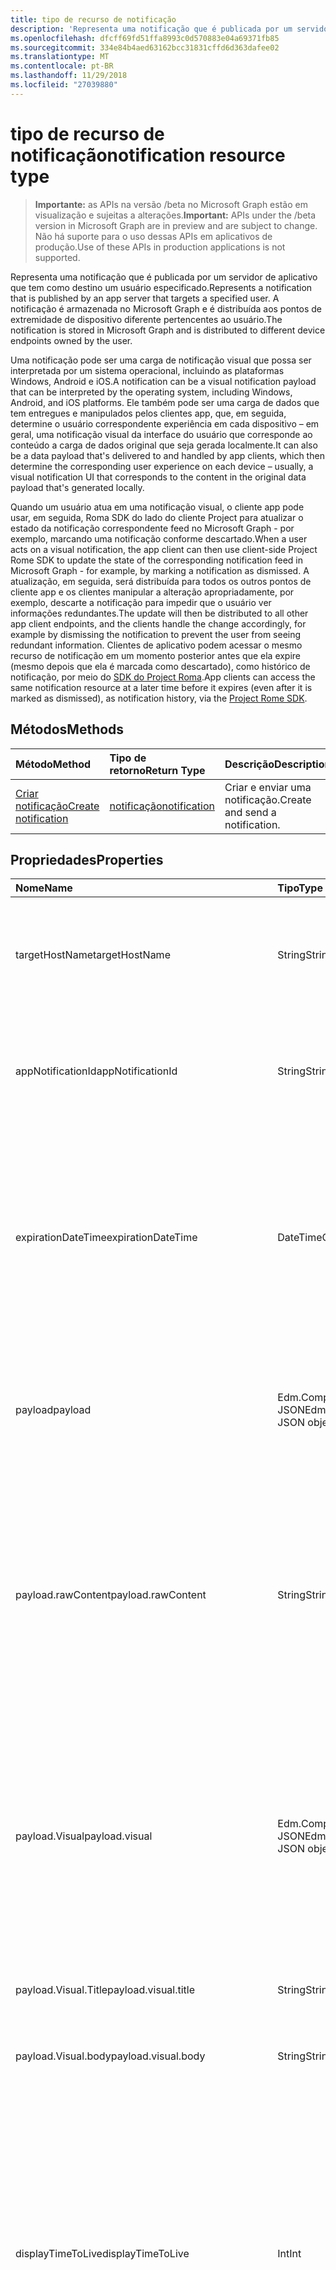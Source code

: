 ```yaml
---
title: tipo de recurso de notificação
description: 'Representa uma notificação que é publicada por um servidor de aplicativo que tem como destino um usuário especificado. A notificação é armazenada no Microsoft Graph e é distribuída aos pontos de extremidade de dispositivo diferente pertencentes ao usuário. '
ms.openlocfilehash: dfcff69fd51ffa8993c0d570883e04a69371fb85
ms.sourcegitcommit: 334e84b4aed63162bcc31831cffd6d363dafee02
ms.translationtype: MT
ms.contentlocale: pt-BR
ms.lasthandoff: 11/29/2018
ms.locfileid: "27039880"
---
```

# <a name="notification-resource-type"></a><span data-ttu-id="93bdc-104">tipo de recurso de notificação</span><span class="sxs-lookup"><span data-stu-id="93bdc-104">notification resource type</span></span>
> <span data-ttu-id="93bdc-105">**Importante:** as APIs na versão /beta no Microsoft Graph estão em visualização e sujeitas a alterações.</span><span class="sxs-lookup"><span data-stu-id="93bdc-105">**Important:** APIs under the /beta version in Microsoft Graph are in preview and are subject to change.</span></span> <span data-ttu-id="93bdc-106">Não há suporte para o uso dessas APIs em aplicativos de produção.</span><span class="sxs-lookup"><span data-stu-id="93bdc-106">Use of these APIs in production applications is not supported.</span></span>

<span data-ttu-id="93bdc-107">Representa uma notificação que é publicada por um servidor de aplicativo que tem como destino um usuário especificado.</span><span class="sxs-lookup"><span data-stu-id="93bdc-107">Represents a notification that is published by an app server that targets a specified user.</span></span> <span data-ttu-id="93bdc-108">A notificação é armazenada no Microsoft Graph e é distribuída aos pontos de extremidade de dispositivo diferente pertencentes ao usuário.</span><span class="sxs-lookup"><span data-stu-id="93bdc-108">The notification is stored in Microsoft Graph and is distributed to different device endpoints owned by the user.</span></span> 

<span data-ttu-id="93bdc-109">Uma notificação pode ser uma carga de notificação visual que possa ser interpretada por um sistema operacional, incluindo as plataformas Windows, Android e iOS.</span><span class="sxs-lookup"><span data-stu-id="93bdc-109">A notification can be a visual notification payload that can be interpreted by the operating system, including Windows, Android, and iOS platforms.</span></span> <span data-ttu-id="93bdc-110">Ele também pode ser uma carga de dados que tem entregues e manipulados pelos clientes app, que, em seguida, determine o usuário correspondente experiência em cada dispositivo – em geral, uma notificação visual da interface do usuário que corresponde ao conteúdo a carga de dados original que seja gerada localmente.</span><span class="sxs-lookup"><span data-stu-id="93bdc-110">It can also be a data payload that's delivered to and handled by app clients, which then determine the corresponding user experience on each device – usually, a visual notification UI that corresponds to the content in the original data payload that's generated locally.</span></span> 

<span data-ttu-id="93bdc-111">Quando um usuário atua em uma notificação visual, o cliente app pode usar, em seguida, Roma SDK do lado do cliente Project para atualizar o estado da notificação correspondente feed no Microsoft Graph - por exemplo, marcando uma notificação conforme descartado.</span><span class="sxs-lookup"><span data-stu-id="93bdc-111">When a user acts on a visual notification, the app client can then use client-side Project Rome SDK to update the state of the corresponding notification feed in Microsoft Graph - for example, by marking a notification as dismissed.</span></span> <span data-ttu-id="93bdc-112">A atualização, em seguida, será distribuída para todos os outros pontos de cliente app e os clientes manipular a alteração apropriadamente, por exemplo, descarte a notificação para impedir que o usuário ver informações redundantes.</span><span class="sxs-lookup"><span data-stu-id="93bdc-112">The update will then be distributed to all other app client endpoints, and the clients handle the change accordingly, for example by dismissing the notification to prevent the user from seeing redundant information.</span></span> <span data-ttu-id="93bdc-113">Clientes de aplicativo podem acessar o mesmo recurso de notificação em um momento posterior antes que ela expire (mesmo depois que ela é marcada como descartado), como histórico de notificação, por meio do [SDK do Project Roma](https://github.com/Microsoft/project-rome).</span><span class="sxs-lookup"><span data-stu-id="93bdc-113">App clients can access the same notification resource at a later time before it expires (even after it is marked as dismissed), as notification history, via the [Project Rome SDK](https://github.com/Microsoft/project-rome).</span></span> 

## <a name="methods"></a><span data-ttu-id="93bdc-114">Métodos</span><span class="sxs-lookup"><span data-stu-id="93bdc-114">Methods</span></span>
|<span data-ttu-id="93bdc-115">Método</span><span class="sxs-lookup"><span data-stu-id="93bdc-115">Method</span></span> | <span data-ttu-id="93bdc-116">Tipo de retorno</span><span class="sxs-lookup"><span data-stu-id="93bdc-116">Return Type</span></span> | <span data-ttu-id="93bdc-117">Descrição</span><span class="sxs-lookup"><span data-stu-id="93bdc-117">Description</span></span>|
|:------|:------------|:-----------|
|[<span data-ttu-id="93bdc-118">Criar notificação</span><span class="sxs-lookup"><span data-stu-id="93bdc-118">Create notification</span></span>](../api/projectrome-notification-post.md) | [<span data-ttu-id="93bdc-119">notificação</span><span class="sxs-lookup"><span data-stu-id="93bdc-119">notification</span></span>](projectrome-notification.md) |<span data-ttu-id="93bdc-120">Criar e enviar uma notificação.</span><span class="sxs-lookup"><span data-stu-id="93bdc-120">Create and send a notification.</span></span> |

## <a name="properties"></a><span data-ttu-id="93bdc-121">Propriedades</span><span class="sxs-lookup"><span data-stu-id="93bdc-121">Properties</span></span>
|<span data-ttu-id="93bdc-122">Nome</span><span class="sxs-lookup"><span data-stu-id="93bdc-122">Name</span></span> | <span data-ttu-id="93bdc-123">Tipo</span><span class="sxs-lookup"><span data-stu-id="93bdc-123">Type</span></span> | <span data-ttu-id="93bdc-124">Descrição</span><span class="sxs-lookup"><span data-stu-id="93bdc-124">Description</span></span>|
|:----|:-----|:-----------|
| <span data-ttu-id="93bdc-125">targetHostName</span><span class="sxs-lookup"><span data-stu-id="93bdc-125">targetHostName</span></span> | <span data-ttu-id="93bdc-126">String</span><span class="sxs-lookup"><span data-stu-id="93bdc-126">String</span></span> | <span data-ttu-id="93bdc-127">Representa o nome de host do aplicativo ao qual o serviço de chamada deseja postar a notificação, para um determinado usuário.</span><span class="sxs-lookup"><span data-stu-id="93bdc-127">Represents the host name of the app to which the calling service wants to post the notification, for the given user.</span></span> |
| <span data-ttu-id="93bdc-128">appNotificationId</span><span class="sxs-lookup"><span data-stu-id="93bdc-128">appNotificationId</span></span> | <span data-ttu-id="93bdc-129">String</span><span class="sxs-lookup"><span data-stu-id="93bdc-129">String</span></span> | <span data-ttu-id="93bdc-130">A id exclusiva definida pelo servidor de aplicativo de uma notificação que é usado para identificar e uma notificação individual de destino.</span><span class="sxs-lookup"><span data-stu-id="93bdc-130">The unique id set by the app server of a notification that is used to identify and target an individual notification.</span></span> |
| <span data-ttu-id="93bdc-131">expirationDateTime</span><span class="sxs-lookup"><span data-stu-id="93bdc-131">expirationDateTime</span></span> | <span data-ttu-id="93bdc-132">DateTimeOffset</span><span class="sxs-lookup"><span data-stu-id="93bdc-132">DateTimeOffset</span></span> | <span data-ttu-id="93bdc-133">Define um tempo de expiração de UTC em uma notificação de usuário - quando o tempo é para cima, a notificação é removida do repositório de feed de notificação do Microsoft Graph completamente e não está mais parte do histórico de notificação.</span><span class="sxs-lookup"><span data-stu-id="93bdc-133">Sets a UTC expiration time on a user notification - when time is up, the notification is removed from the Microsoft Graph notification feed store completely and is no longer part of notification history.</span></span> <span data-ttu-id="93bdc-134">Valor máximo é 30 dias.</span><span class="sxs-lookup"><span data-stu-id="93bdc-134">Max value is 30 days.</span></span> |
| <span data-ttu-id="93bdc-135">payload</span><span class="sxs-lookup"><span data-stu-id="93bdc-135">payload</span></span> | <span data-ttu-id="93bdc-136">Edm.ComplexType, o objeto JSON</span><span class="sxs-lookup"><span data-stu-id="93bdc-136">Edm.ComplexType, JSON object</span></span> | <span data-ttu-id="93bdc-137">Esse é o conteúdo de dados de uma notificação de usuário brutos ou visual que serão entregues e consumido pelo cliente app receber essa notificação.</span><span class="sxs-lookup"><span data-stu-id="93bdc-137">This is the data content of a raw or visual user notification that will be delivered to and consumed by the app client receiving this notification.</span></span> |
| <span data-ttu-id="93bdc-138">payload.rawContent</span><span class="sxs-lookup"><span data-stu-id="93bdc-138">payload.rawContent</span></span> | <span data-ttu-id="93bdc-139">String</span><span class="sxs-lookup"><span data-stu-id="93bdc-139">String</span></span> | <span data-ttu-id="93bdc-140">O conteúdo de notificação de uma notificação de usuário brutos que serão entregues e consumido pelo cliente app receber essa notificação.</span><span class="sxs-lookup"><span data-stu-id="93bdc-140">The notification content of a raw user notification that will be delivered to and consumed by the app client receiving this notification.</span></span> <span data-ttu-id="93bdc-141">Pelo menos uma das Payload.RawContent e Payload.VisualContent precisa ser válida para uma solicitação de notificação de POSTAGEM.</span><span class="sxs-lookup"><span data-stu-id="93bdc-141">At least one of Payload.RawContent and Payload.VisualContent needs to be valid for a POST Notification request.</span></span> |
| <span data-ttu-id="93bdc-142">payload.Visual</span><span class="sxs-lookup"><span data-stu-id="93bdc-142">payload.visual</span></span> | <span data-ttu-id="93bdc-143">Edm.ComplexType, o objeto JSON</span><span class="sxs-lookup"><span data-stu-id="93bdc-143">Edm.ComplexType, JSON object</span></span> | <span data-ttu-id="93bdc-144">O conteúdo visual de uma notificação de usuário visual, que será consumida pela plataforma de notificação em cada plataforma móvel e renderizado para os usuários.</span><span class="sxs-lookup"><span data-stu-id="93bdc-144">The visual content of a visual user notification, which will be consumed by the notification platform on each mobile platform and rendered for the users.</span></span> <span data-ttu-id="93bdc-145">Pelo menos um dos conteúdo e VisualContent precisa ser válida para uma solicitação de notificação de POSTAGEM.</span><span class="sxs-lookup"><span data-stu-id="93bdc-145">At least one of Content and VisualContent needs to be valid for a POST Notification request.</span></span> |
| <span data-ttu-id="93bdc-146">payload.Visual.Title</span><span class="sxs-lookup"><span data-stu-id="93bdc-146">payload.visual.title</span></span> | <span data-ttu-id="93bdc-147">String</span><span class="sxs-lookup"><span data-stu-id="93bdc-147">String</span></span> | <span data-ttu-id="93bdc-148">O título de uma notificação de usuário visual.</span><span class="sxs-lookup"><span data-stu-id="93bdc-148">The title of a visual user notification.</span></span> <span data-ttu-id="93bdc-149">Deve ter o título ou corpo.</span><span class="sxs-lookup"><span data-stu-id="93bdc-149">Must have either title or body.</span></span> |
| <span data-ttu-id="93bdc-150">payload.Visual.body</span><span class="sxs-lookup"><span data-stu-id="93bdc-150">payload.visual.body</span></span> | <span data-ttu-id="93bdc-151">String</span><span class="sxs-lookup"><span data-stu-id="93bdc-151">String</span></span> | <span data-ttu-id="93bdc-152">O corpo de uma notificação de usuário visual.</span><span class="sxs-lookup"><span data-stu-id="93bdc-152">The body of a visual user notification.</span></span> <span data-ttu-id="93bdc-153">Deve ter o título ou corpo.</span><span class="sxs-lookup"><span data-stu-id="93bdc-153">Must have either title or body.</span></span> |
| <span data-ttu-id="93bdc-154">displayTimeToLive</span><span class="sxs-lookup"><span data-stu-id="93bdc-154">displayTimeToLive</span></span> | <span data-ttu-id="93bdc-155">Int</span><span class="sxs-lookup"><span data-stu-id="93bdc-155">Int</span></span> | <span data-ttu-id="93bdc-156">Define quanto tempo (em segundos) esse conteúdo notificação permanecerão no Visualizador de notificação da cada plataforma.</span><span class="sxs-lookup"><span data-stu-id="93bdc-156">Sets how long (in seconds) this notification content will stay in each platform’s notification viewer.</span></span> <span data-ttu-id="93bdc-157">Por exemplo, quando a notificação é entregue a um dispositivo do Windows, o valor dessa propriedade é passado para ToastNotification.ExpirationTime, que determina quanto tempo a notificação de proposta permanecerão na Central de ações do Windows do usuário.</span><span class="sxs-lookup"><span data-stu-id="93bdc-157">For example, when the notification is delivered to a Windows device, the value of this property is passed on to ToastNotification.ExpirationTime, which determines how long the toast notification will stay in the user’s Windows Action Center.</span></span> |
| <span data-ttu-id="93bdc-158">prioridade</span><span class="sxs-lookup"><span data-stu-id="93bdc-158">priority</span></span> | <span data-ttu-id="93bdc-159">EnumType</span><span class="sxs-lookup"><span data-stu-id="93bdc-159">EnumType</span></span> | <span data-ttu-id="93bdc-160">Indica a prioridade de uma notificação de usuário brutos.</span><span class="sxs-lookup"><span data-stu-id="93bdc-160">Indicates the priority of a raw user notification.</span></span> <span data-ttu-id="93bdc-161">Por padrão, notificações visuais são enviadas com alta prioridade.</span><span class="sxs-lookup"><span data-stu-id="93bdc-161">Visual notifications are sent with high priority by default.</span></span> <span data-ttu-id="93bdc-162">Valores válidos são de alta e baixa.</span><span class="sxs-lookup"><span data-stu-id="93bdc-162">Valid values are High and Low.</span></span> |
| <span data-ttu-id="93bdc-163">groupName</span><span class="sxs-lookup"><span data-stu-id="93bdc-163">groupName</span></span> | <span data-ttu-id="93bdc-164">String</span><span class="sxs-lookup"><span data-stu-id="93bdc-164">String</span></span> | <span data-ttu-id="93bdc-165">O nome do grupo ao qual essa notificação pertence.</span><span class="sxs-lookup"><span data-stu-id="93bdc-165">The name of the group that this notification belongs to.</span></span> <span data-ttu-id="93bdc-166">Ela é definida pelo desenvolvedor para fins de agrupamento de notificações.</span><span class="sxs-lookup"><span data-stu-id="93bdc-166">It is set by the developer for the purpose of grouping notifications together.</span></span> |
| <span data-ttu-id="93bdc-167">targetPolicy</span><span class="sxs-lookup"><span data-stu-id="93bdc-167">targetPolicy</span></span> | <span data-ttu-id="93bdc-168">Edm.ComplexType, o objeto JSON</span><span class="sxs-lookup"><span data-stu-id="93bdc-168">Edm.ComplexType, JSON object</span></span> | <span data-ttu-id="93bdc-169">Política de entrega da notificação em dois níveis diferentes - tipos de ponto de extremidade (Windows, iOS e Android) que devem ser direcionados e pontos de extremidade específicos (identificados por ids de inscrição) que devem ser direcionados lida com o objeto de diretiva de destino.</span><span class="sxs-lookup"><span data-stu-id="93bdc-169">Target policy object handles notification delivery policy at two different levels - endpoint types (Windows, iOS and Android) that should be targeted, and specific endpoints (identified by subscription ids) that should be targeted.</span></span> |
| <span data-ttu-id="93bdc-170">targetPolicy.platformTypes</span><span class="sxs-lookup"><span data-stu-id="93bdc-170">targetPolicy.platformTypes</span></span> | <span data-ttu-id="93bdc-171">Edm.ComplexType, a coleção (EnumType)</span><span class="sxs-lookup"><span data-stu-id="93bdc-171">Edm.ComplexType, Collection (EnumType)</span></span> | <span data-ttu-id="93bdc-172">Use para filtrar a distribuição de notificação para uma plataforma específica ou plataformas.</span><span class="sxs-lookup"><span data-stu-id="93bdc-172">Use to filter the notification distribution to a specific platform or platforms.</span></span> <span data-ttu-id="93bdc-173">Por padrão, todos os tipos de ponto de extremidade de push (iOS, Windows e Android) estão habilitados.</span><span class="sxs-lookup"><span data-stu-id="93bdc-173">By default, all push endpoint types (iOS, Windows, and Android) are enabled.</span></span> |

## <a name="relationships"></a><span data-ttu-id="93bdc-174">Relações</span><span class="sxs-lookup"><span data-stu-id="93bdc-174">Relationships</span></span>
<span data-ttu-id="93bdc-175">Nenhum</span><span class="sxs-lookup"><span data-stu-id="93bdc-175">None.</span></span>

## <a name="json-representation"></a><span data-ttu-id="93bdc-176">Representação JSON</span><span class="sxs-lookup"><span data-stu-id="93bdc-176">JSON representation</span></span>
<span data-ttu-id="93bdc-177">A seguir está uma representação JSON do recurso quando você publica uma notificação visual direta que será enviada para o sistema operacional de destino.</span><span class="sxs-lookup"><span data-stu-id="93bdc-177">The following is a JSON representation of the resource when you publish a direct visual notification that is delivered to the destination operating system.</span></span>

```json
{   
  "targetHostName": "String",
  "appNotificationId": "String",
  "expirationDateTime": "DateTimeOffset",
  "payload":  
  {
    "visualContent": 
    {
      "title": "String",
      "body": "String"
    },
  },
  "displayTimeToLive": "Int",
  "priority": "Enum",
  "groupName": "String",
  "targetPolicy":
  {
    "platformTypes": [ 
      "Enum"
    ]
  }
}
```

<span data-ttu-id="93bdc-178">A seguir está uma representação JSON do recurso quando você publica uma notificação de dados brutos é entregue aos clientes app.</span><span class="sxs-lookup"><span data-stu-id="93bdc-178">The following is a JSON representation of the resource when you publish a raw data notification that is delivered to app clients.</span></span>
```json
{   
  "targetHostName": "String",
  "appNotificationId": "String",
  "expirationDateTime": "DateTimeOffset",
  "payload":  
  {
    "rawContent": "String"
  },
  "displayTimeToLive": "Int",
  "priority": "Enum",
  "groupName": "String",
  "targetPolicy":
  {
    "platformTypes": [ 
      "Enum"
    ]
  }
}
```
